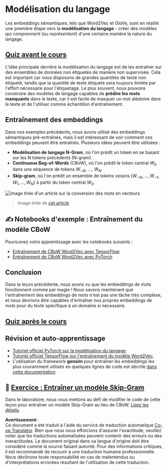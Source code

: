 <!--
CO_OP_TRANSLATOR_METADATA:
{
  "original_hash": "31b46ba1f3aa78578134d4829f88be53",
  "translation_date": "2025-08-24T20:47:39+00:00",
  "source_file": "lessons/5-NLP/15-LanguageModeling/README.md",
  "language_code": "fr"
}
-->
# Modélisation du langage

Les embeddings sémantiques, tels que Word2Vec et GloVe, sont en réalité une première étape vers la **modélisation du langage** - créer des modèles qui *comprennent* (ou *représentent*) d'une certaine manière la nature du langage.

## [Quiz avant le cours](https://red-field-0a6ddfd03.1.azurestaticapps.net/quiz/115)

L'idée principale derrière la modélisation du langage est de les entraîner sur des ensembles de données non étiquetés de manière non supervisée. Cela est important car nous disposons de grandes quantités de texte non étiqueté, tandis que la quantité de texte étiqueté sera toujours limitée par l'effort nécessaire pour l'étiquetage. Le plus souvent, nous pouvons construire des modèles de langage capables de **prédire les mots manquants** dans le texte, car il est facile de masquer un mot aléatoire dans le texte et de l'utiliser comme échantillon d'entraînement.

## Entraînement des embeddings

Dans nos exemples précédents, nous avons utilisé des embeddings sémantiques pré-entraînés, mais il est intéressant de voir comment ces embeddings peuvent être entraînés. Plusieurs idées peuvent être utilisées :

* **Modélisation de langage N-Gram**, où l'on prédit un token en se basant sur les N tokens précédents (N-gram).
* **Continuous Bag-of-Words** (CBoW), où l'on prédit le token central $W_0$ dans une séquence de tokens $W_{-N}$, ..., $W_N$.
* **Skip-gram**, où l'on prédit un ensemble de tokens voisins {$W_{-N},\dots, W_{-1}, W_1,\dots, W_N$} à partir du token central $W_0$.

![image tirée d'un article sur la conversion des mots en vecteurs](../../../../../translated_images/example-algorithms-for-converting-words-to-vectors.fbe9207a726922f6f0f5de66427e8a6eda63809356114e28fb1fa5f4a83ebda7.fr.png)

> Image tirée de [cet article](https://arxiv.org/pdf/1301.3781.pdf)

## ✍️ Notebooks d'exemple : Entraînement du modèle CBoW

Poursuivez votre apprentissage avec les notebooks suivants :

* [Entraînement de CBoW Word2Vec avec TensorFlow](../../../../../lessons/5-NLP/15-LanguageModeling/CBoW-TF.ipynb)
* [Entraînement de CBoW Word2Vec avec PyTorch](../../../../../lessons/5-NLP/15-LanguageModeling/CBoW-PyTorch.ipynb)

## Conclusion

Dans la leçon précédente, nous avons vu que les embeddings de mots fonctionnent comme par magie ! Nous savons maintenant que l'entraînement des embeddings de mots n'est pas une tâche très complexe, et nous devrions être capables d'entraîner nos propres embeddings de mots pour du texte spécifique à un domaine si nécessaire.

## [Quiz après le cours](https://red-field-0a6ddfd03.1.azurestaticapps.net/quiz/215)

## Révision et auto-apprentissage

* [Tutoriel officiel PyTorch sur la modélisation du langage](https://pytorch.org/tutorials/beginner/nlp/word_embeddings_tutorial.html).
* [Tutoriel officiel TensorFlow sur l'entraînement du modèle Word2Vec](https://www.TensorFlow.org/tutorials/text/word2vec).
* L'utilisation du framework **gensim** pour entraîner les embeddings les plus couramment utilisés en quelques lignes de code est décrite [dans cette documentation](https://pytorch.org/tutorials/beginner/nlp/word_embeddings_tutorial.html).

## 🚀 [Exercice : Entraîner un modèle Skip-Gram](lab/README.md)

Dans le laboratoire, nous vous mettons au défi de modifier le code de cette leçon pour entraîner un modèle Skip-Gram au lieu de CBoW. [Lisez les détails](lab/README.md).

**Avertissement** :  
Ce document a été traduit à l'aide du service de traduction automatique [Co-op Translator](https://github.com/Azure/co-op-translator). Bien que nous nous efforcions d'assurer l'exactitude, veuillez noter que les traductions automatisées peuvent contenir des erreurs ou des inexactitudes. Le document original dans sa langue d'origine doit être considéré comme la source faisant autorité. Pour des informations critiques, il est recommandé de recourir à une traduction humaine professionnelle. Nous déclinons toute responsabilité en cas de malentendus ou d'interprétations erronées résultant de l'utilisation de cette traduction.